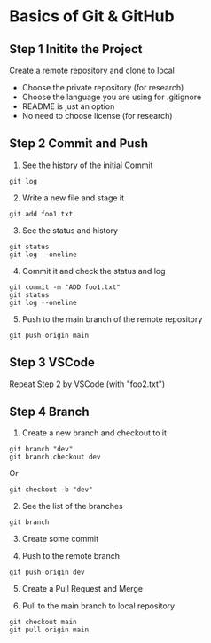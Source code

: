 # Basics of Git & GitHub

## Step 1 Initite the Project
Create a remote repository and clone to local

- Choose the private repository (for research)
- Choose the language you are using for .gitignore
- README is just an option
- No need to choose license (for research)

## Step 2 Commit and Push
1. See the history of the initial Commit
```
git log
```

2. Write a new file and stage it

```
git add foo1.txt
```

3. See the status and history

```
git status
git log --oneline
```

4. Commit it and check the status and log
```
git commit -m "ADD foo1.txt"
git status
git log --oneline
```

5. Push to the main branch of the remote repository
```
git push origin main
```

## Step 3 VSCode
Repeat Step 2 by VSCode (with "foo2.txt")


## Step 4 Branch

1. Create a new branch and checkout to it
```
git branch "dev"
git branch checkout dev
```

Or

```
git checkout -b "dev"
```

2. See the list of the branches
```
git branch
```

3. Create some commit

4. Push to the remote branch

```
git push origin dev
```

5. Create a Pull Request and Merge

6. Pull to the main branch to local repository
```
git checkout main
git pull origin main
```


